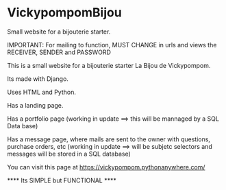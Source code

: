 # VickypompomBijou
Small website for a bijouterie starter.

IMPORTANT: For mailing to function, MUST CHANGE in urls and views the RECEIVER, SENDER and PASSWORD

This is a small website for a bijouterie starter La Bijou de Vickypompom.

Its made with Django.

Uses HTML and Python.

Has a landing page.

Has a portfolio page (working in update ==> this will be mannaged by a SQL Data base)

Has a message page, where mails are sent to the owner with questions, purchase orders, etc (working in update ==> will be subjetc selectors and messages will be stored in a SQL database)

You can visit this page at https://vickypompom.pythonanywhere.com/

**** Its SIMPLE but FUNCTIONAL ****
